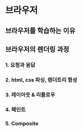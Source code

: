 # 브라우저

## 브라우저를 학습하는 이유

## 브라우저의 렌더링 과정

### 1. 요청과 응답

### 2. html, css 파싱, 렌더트리 형성

### 3. 레이아웃 & 리플로우

### 4. 페인트

### 5. Composite